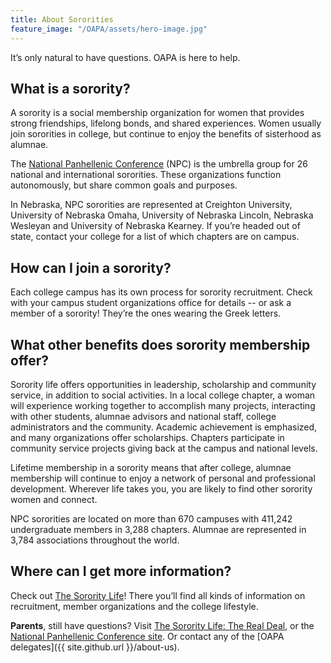 ```yaml
---
title: About Sororities
feature_image: "/OAPA/assets/hero-image.jpg"
---
```


It’s only natural to have questions. OAPA is here to help.

## What is a sorority?
A sorority is a social membership organization for women that provides strong friendships, lifelong bonds, and shared experiences. Women usually join sororities in college, but continue to enjoy the benefits of sisterhood as alumnae. 

The [National Panhellenic Conference](http://www.npcwomen.org) (NPC) is the umbrella group for 26 national and international sororities. These organizations function autonomously, but share common goals and purposes.

In Nebraska, NPC sororities are represented at Creighton University, University of Nebraska Omaha, University of Nebraska Lincoln, Nebraska Wesleyan and University of Nebraska Kearney. If you’re headed out of state, contact your college for a list of which chapters are on campus.

## How can I join a sorority?
Each college campus has its own process for sorority recruitment. Check with your campus student organizations office for details -- or ask a member of a sorority! They’re the ones wearing the Greek letters.

## What other benefits does sorority membership offer?
Sorority life offers opportunities in leadership, scholarship and community service, in addition to social activities. In a local college chapter, a woman will experience working together to accomplish many projects, interacting with other students, alumnae advisors and national staff, college administrators and the community. Academic achievement is emphasized, and many organizations offer scholarships. Chapters participate in community service projects giving back at the campus and national levels.

Lifetime membership in a sorority means that after college, alumnae membership will continue to enjoy a network of personal and professional development. Wherever life takes you, you are likely to find other sorority women and connect.

NPC sororities are located on more than 670 campuses with 411,242 undergraduate members in 3,288 chapters. Alumnae are represented in 3,784 associations throughout the world.

## Where can I get more information?
Check out [The Sorority Life](http://www.thesororitylife.org)! There you’ll find all kinds of information on recruitment, member organizations and the college lifestyle.

**Parents**, still have questions? Visit [The Sorority Life: The Real Deal](http://www.thesororitylife.com/The-Real-Deal/index.aspx), or the [National Panhellenic Conference site](http://www.npcwomen.org). Or contact any of the [OAPA delegates]({{ site.github.url }}/about-us).

